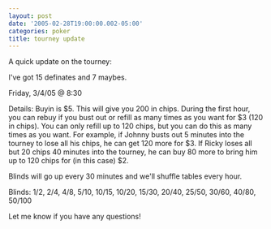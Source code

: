 ```yaml
---
layout: post
date: '2005-02-28T19:00:00.002-05:00'
categories: poker
title: tourney update
---
```


A quick update on the tourney:

I've got 15 definates and 7 maybes.

Friday, 3/4/05 @ 8:30

Details: Buyin is $5. This will give you 200 in chips. During the first hour, you can rebuy if you bust out or refill as many times as you want for $3 (120 in chips). You can only refill up to 120 chips, but you can do this as many times as you want. For example, if Johnny busts out 5 minutes into the tourney to lose all his chips, he can get 120 more for $3. If Ricky loses all but 20 chips 40 minutes into the tourney, he can buy 80 more to bring him up to 120 chips for (in this case) $2.

Blinds will go up every 30 minutes and we'll shuffle tables every hour.

Blinds: 1/2, 2/4, 4/8, 5/10, 10/15, 10/20, 15/30, 20/40, 25/50, 30/60, 40/80, 50/100

Let me know if you have any questions!